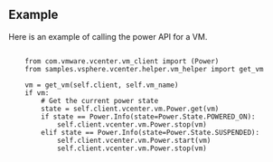 ## Example
Here is an example of calling the power API for a VM.

<pre>
<code class="language-python">
    from com.vmware.vcenter.vm_client import (Power)
    from samples.vsphere.vcenter.helper.vm_helper import get_vm

    vm = get_vm(self.client, self.vm_name)
    if vm:
        # Get the current power state
        state = self.client.vcenter.vm.Power.get(vm)
        if state == Power.Info(state=Power.State.POWERED_ON):
            self.client.vcenter.vm.Power.stop(vm)
        elif state == Power.Info(state=Power.State.SUSPENDED):
            self.client.vcenter.vm.Power.start(vm)
            self.client.vcenter.vm.Power.stop(vm)
</code>
</pre>
